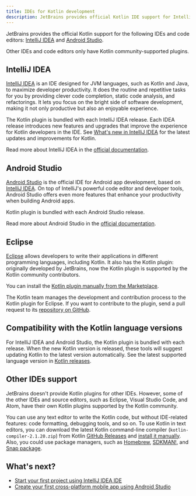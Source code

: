 ```yaml
---
title: IDEs for Kotlin development
description: JetBrains provides official Kotlin IDE support for IntelliJ IDEA and Android Studio.
---
```



JetBrains provides the official Kotlin support for the following IDEs and code editors:
[IntelliJ IDEA](#intellij-idea) and [Android Studio](#android-studio).

Other IDEs and code editors only have Kotlin community-supported plugins.

## IntelliJ IDEA

[IntelliJ IDEA](https://www.jetbrains.com/idea/download/) is an IDE designed for JVM languages, such as Kotlin and Java,
to maximize developer productivity.
It does the routine and repetitive tasks for you by providing clever code completion, static code analysis, and refactorings. 
It lets you focus on the bright side of software development, making it not only productive but also an enjoyable experience.

The Kotlin plugin is bundled with each IntelliJ IDEA release.
Each IDEA release introduces new features and upgrades that improve the experience for Kotlin developers in the IDE.
See [What's new in IntelliJ IDEA](https://www.jetbrains.com/idea/whatsnew/) for the latest updates and improvements for Kotlin.

Read more about IntelliJ IDEA in the [official documentation](https://www.jetbrains.com/help/idea/discover-intellij-idea.html).

## Android Studio

[Android Studio](https://developer.android.com/studio) is the official IDE for Android app development,
based on [IntelliJ IDEA](https://www.jetbrains.com/idea/). 
On top of IntelliJ's powerful code editor and developer tools, Android Studio offers even more features that enhance your productivity when building Android apps.

Kotlin plugin is bundled with each Android Studio release.

Read more about Android Studio in the [official documentation](https://developer.android.com/studio/intro).

## Eclipse

[Eclipse](https://eclipseide.org/release/) allows developers to write their applications in different programming languages,
including Kotlin. It also has the Kotlin plugin: originally developed by JetBrains,
now the Kotlin plugin is supported by the Kotlin community contributors.

You can install the [Kotlin plugin manually from the Marketplace](https://marketplace.eclipse.org/content/kotlin-plugin-eclipse).

The Kotlin team manages the development and contribution process to the Kotlin plugin for Eclipse.
If you want to contribute to the plugin, send a pull request to its [repository on GitHub](https://github.com/Kotlin/kotlin-eclipse).

## Compatibility with the Kotlin language versions

For IntelliJ IDEA and Android Studio, the Kotlin plugin is bundled with each release.
When the new Kotlin version is released, these tools will suggest updating Kotlin to the latest version automatically.
See the latest supported language version in [Kotlin releases](releases.md#ide-support).

## Other IDEs support

JetBrains doesn't provide Kotlin plugins for other IDEs.
However, some of the other IDEs and source editors, such as Eclipse, Visual Studio Code, and Atom, have their own Kotlin plugins supported by the Kotlin community.

You can use any text editor to write the Kotlin code, but without IDE-related features: code formatting, debugging tools, and so on.
To use Kotlin in text editors, you can download the latest Kotlin command-line compiler (`kotlin-compiler-2.1.20.zip`) from Kotlin [GitHub Releases](https://github.com/JetBrains/kotlin/releases/tag/v2.1.20) and [install it manually](command-line.md#manual-install).
Also, you could use package managers, such as [Homebrew](command-line.md#homebrew), [SDKMAN!](command-line.md#sdkman), and [Snap package](command-line.md#snap-package).

## What's next?

* [Start your first project using IntelliJ IDEA IDE](jvm-get-started.md)
* [Create your first cross-platform mobile app using Android Studio](https://www.jetbrains.com/help/kotlin-multiplatform-dev/multiplatform-create-first-app.html)